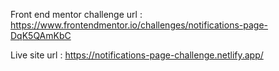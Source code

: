 Front end mentor challenge url : https://www.frontendmentor.io/challenges/notifications-page-DqK5QAmKbC

Live site url : https://notifications-page-challenge.netlify.app/

